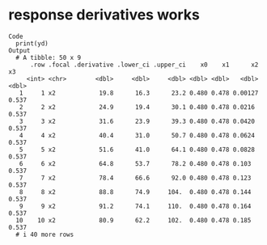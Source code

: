 # response derivatives works

    Code
      print(yd)
    Output
      # A tibble: 50 x 9
          .row .focal .derivative .lower_ci .upper_ci    x0    x1      x2    x3
         <int> <chr>        <dbl>     <dbl>     <dbl> <dbl> <dbl>   <dbl> <dbl>
       1     1 x2            19.8      16.3      23.2 0.480 0.478 0.00127 0.537
       2     2 x2            24.9      19.4      30.1 0.480 0.478 0.0216  0.537
       3     3 x2            31.6      23.9      39.3 0.480 0.478 0.0420  0.537
       4     4 x2            40.4      31.0      50.7 0.480 0.478 0.0624  0.537
       5     5 x2            51.6      41.0      64.1 0.480 0.478 0.0828  0.537
       6     6 x2            64.8      53.7      78.2 0.480 0.478 0.103   0.537
       7     7 x2            78.4      66.6      92.0 0.480 0.478 0.123   0.537
       8     8 x2            88.8      74.9     104.  0.480 0.478 0.144   0.537
       9     9 x2            91.2      74.1     110.  0.480 0.478 0.164   0.537
      10    10 x2            80.9      62.2     102.  0.480 0.478 0.185   0.537
      # i 40 more rows

